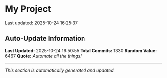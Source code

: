 # My Project


Last updated: 2025-10-24 16:25:37

























































































































































































































































































































































































































































































































































































































































































































































































































































































































































































































































































































































































































































































































































































































































































































































































































































































































































































## Auto-Update Information

**Last Updated:** 2025-10-24 16:50:55
**Total Commits:** 1330
**Random Value:** 6467
**Quote:** _Automate all the things!_

---
_This section is automatically generated and updated._